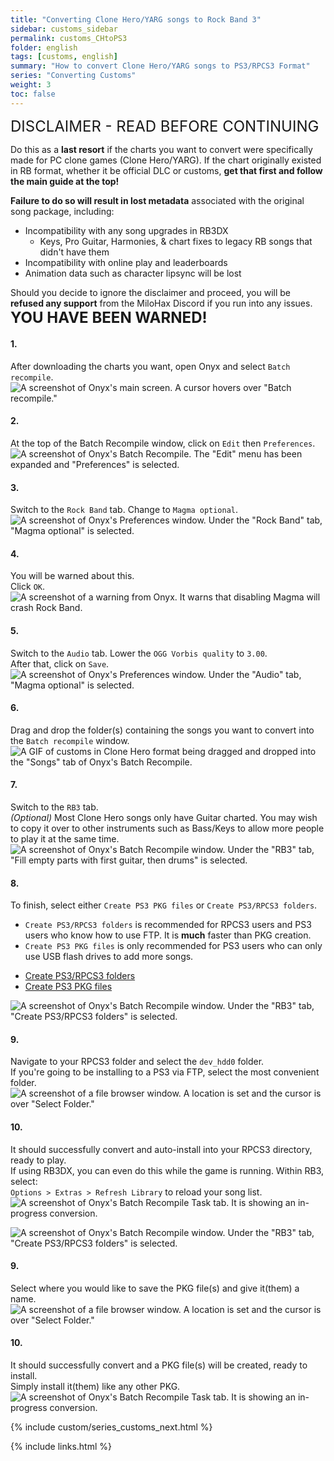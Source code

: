 ```yaml
---
title: "Converting Clone Hero/YARG songs to Rock Band 3"
sidebar: customs_sidebar
permalink: customs_CHtoPS3
folder: english
tags: [customs, english]
summary: "How to convert Clone Hero/YARG songs to PS3/RPCS3 Format"
series: "Converting Customs"
weight: 3
toc: false
---
```


<span style="font-size:x-large;">DISCLAIMER - READ BEFORE CONTINUING</span>

Do this as a **last resort** if the charts you want to convert were specifically made for PC clone games (Clone Hero/YARG). If the chart originally existed in RB format, whether it be official DLC or customs, **get that first and follow the main guide at the top!**

**Failure to do so will result in lost metadata** associated with the original song package, including:
* Incompatibility with any song upgrades in RB3DX
	* Keys, Pro Guitar, Harmonies, & chart fixes to legacy RB songs that didn't have them
* Incompatibility with online play and leaderboards
* Animation data such as character lipsync will be lost

Should you decide to ignore the disclaimer and proceed, you will be **refused any support** from the MiloHax Discord if you run into any issues.
<span style="font-size:x-large;">**YOU HAVE BEEN WARNED!**</span>

#### 1.
After downloading the charts you want, open Onyx and select `Batch recompile`.  
![A screenshot of Onyx's main screen. A cursor hovers over "Batch recompile."](https://carlmylo.github.io/rb3-pc/images/xtra/customs/onyxbatch.png "Onyx Console")

#### 2.
At the top of the Batch Recompile window, click on `Edit` then `Preferences`.  
![A screenshot of Onyx's Batch Recompile. The "Edit" menu has been expanded and "Preferences" is selected.](https://carlmylo.github.io/rb3-pc/images/xtra/customs/onyxbatchprefs.png "Batch Recompile")

#### 3.
Switch to the `Rock Band` tab. 
Change to `Magma optional`.  
![A screenshot of Onyx's Preferences window. Under the "Rock Band" tab, "Magma optional" is selected.](https://carlmylo.github.io/rb3-pc/images/xtra/customs/onyxbatchprefsrb.png "Batch Recompile")

#### 4.
You will be warned about this.  
Click `OK`.  
![A screenshot of a warning from Onyx. It warns that disabling Magma will crash Rock Band.](https://carlmylo.github.io/rb3-pc/images/xtra/customs/onyxbatchwarn.png "Magma Warning")

#### 5.
Switch to the `Audio` tab. 
Lower the `OGG Vorbis quality` to `3.00`.  
After that, click on `Save`.  
![A screenshot of Onyx's Preferences window. Under the "Audio" tab, "Magma optional" is selected.](https://carlmylo.github.io/rb3-pc/images/xtra/customs/onyxbatchprefsaud.png "Batch Recompile")

#### 6.
Drag and drop the folder(s) containing the songs you want to convert into the `Batch recompile` window.  
![A GIF of customs in Clone Hero format being dragged and dropped into the "Songs" tab of Onyx's Batch Recompile.](https://carlmylo.github.io/rb3-pc/images/xtra/customs/onyxbatchdrag.gif "Batch Recompile")

#### 7.
Switch to the `RB3` tab.  
*(Optional)* Most Clone Hero songs only have Guitar charted. You may wish to copy it over to other instruments such as Bass/Keys to allow more people to play it at the same time.  
![A screenshot of Onyx's Batch Recompile window. Under the "RB3" tab, "Fill empty parts with first guitar, then drums" is selected.](https://carlmylo.github.io/rb3-pc/images/xtra/customs/onyxbatchparts.png "Batch Recompile")

#### 8.
To finish, select either `Create PS3 PKG files` or `Create PS3/RPCS3 folders`.  
* `Create PS3/RPCS3 folders` is recommended for RPCS3 users and PS3 users who know how to use FTP. It is **much** faster than PKG creation.
* `Create PS3 PKG files` is only recommended for PS3 users who can only use USB flash drives to add more songs.

<ul id="profileTabs" class="nav nav-tabs">
    <li class="active"><a href="#folders" data-toggle="tab">Create PS3/RPCS3 folders</a></li>
    <li><a href="#pkg" data-toggle="tab">Create PS3 PKG files</a></li>
</ul>
  <div class="tab-content">
<div role="tabpanel" class="tab-pane active" id="folders">
<p><img src="https://carlmylo.github.io/rb3-pc/images/xtra/customs/onyxbatchfolders.png" alt="A screenshot of Onyx's Batch Recompile window. Under the &quot;RB3&quot; tab, &quot;Create PS3/RPCS3 folders&quot; is selected." title="Batch Recompile"></p>
<h4 id="section">9.</h4>
<p>Navigate to your RPCS3 folder and select the <code>dev_hdd0</code> folder.<br>
If you're going to be installing to a PS3 via FTP, select the most convenient folder.<br>
<img src="https://carlmylo.github.io/rb3-pc/images/xtra/customs/savefolder.png" alt="A screenshot of a file browser window. A location is set and the cursor is over &quot;Select Folder.&quot;" title="Select Folder"></p>
<h4 id="section-1">10.</h4>
<p>It should successfully convert and auto-install into your RPCS3 directory, ready to play.<br>
If using RB3DX, you can even do this while the game is running. Within RB3, select:<br>
<code>Options &gt; Extras &gt; Refresh Library</code> to reload your song list.<br>
<img src="https://carlmylo.github.io/rb3-pc/images/xtra/customs/onyxbatchfinish.png" alt="A screenshot of Onyx's Batch Recompile Task tab. It is showing an in-progress conversion." title="Batch Recompile"></p>
</div>
<div role="tabpanel" class="tab-pane" id="pkg">
<p><img src="https://carlmylo.github.io/rb3-pc/images/xtra/customs/onyxbatchpkg.png" alt="A screenshot of Onyx's Batch Recompile window. Under the &quot;RB3&quot; tab, &quot;Create PS3/RPCS3 folders&quot; is selected." title="Batch Recompile"></p>
<h4 id="section">9.</h4>
<p>Select where you would like to save the PKG file(s) and give it(them) a name.<br>
<img src="https://carlmylo.github.io/rb3-pc/images/xtra/customs/savepkgfolder.png" alt="A screenshot of a file browser window. A location is set and the cursor is over &quot;Select Folder.&quot;" title="Select Folder"></p>
<h4 id="section-1">10.</h4>
<p>It should successfully convert and a PKG file(s) will be created, ready to install.<br>
Simply install it(them) like any other PKG.<br>
<img src="https://carlmylo.github.io/rb3-pc/images/xtra/customs/onyxbatchfinish.png" alt="A screenshot of Onyx's Batch Recompile Task tab. It is showing an in-progress conversion." title="Batch Recompile"></p>
</div>
</div>

{% include custom/series_customs_next.html %}

{% include links.html %}